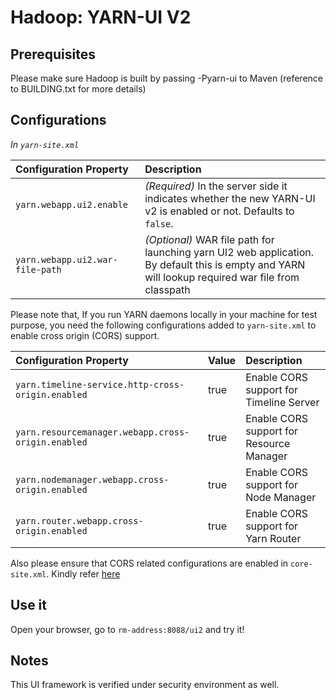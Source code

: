 <!--
   Licensed to the Apache Software Foundation (ASF) under one or more
   contributor license agreements.  See the NOTICE file distributed with
   this work for additional information regarding copyright ownership.
   The ASF licenses this file to You under the Apache License, Version 2.0
   (the "License"); you may not use this file except in compliance with
   the License.  You may obtain a copy of the License at

       http://www.apache.org/licenses/LICENSE-2.0

   Unless required by applicable law or agreed to in writing, software
   distributed under the License is distributed on an "AS IS" BASIS,
   WITHOUT WARRANTIES OR CONDITIONS OF ANY KIND, either express or implied.
   See the License for the specific language governing permissions and
   limitations under the License.
-->

Hadoop: YARN-UI V2
=================

Prerequisites
-------------
Please make sure Hadoop is built by passing -Pyarn-ui to Maven (reference to BUILDING.txt for more details)

Configurations
-------------

*In `yarn-site.xml`*

| Configuration Property          | Description                                                                                                                                       |
|:--------------------------------|:--------------------------------------------------------------------------------------------------------------------------------------------------|
| `yarn.webapp.ui2.enable`        | *(Required)* In the server side it indicates whether the new YARN-UI v2 is enabled or not. Defaults to `false`.                                   |
| `yarn.webapp.ui2.war-file-path` | *(Optional)* WAR file path for launching yarn UI2 web application. By default this is empty and YARN will lookup required war file from classpath |

Please note that, If you run YARN daemons locally in your machine for test purpose,
you need the following configurations added to `yarn-site.xml` to enable cross
origin (CORS) support.

| Configuration Property                             | Value | Description                              |
|:---------------------------------------------------|:------|:-----------------------------------------|
| `yarn.timeline-service.http-cross-origin.enabled`  | true  | Enable CORS support for Timeline Server  |
| `yarn.resourcemanager.webapp.cross-origin.enabled` | true  | Enable CORS support for Resource Manager |
| `yarn.nodemanager.webapp.cross-origin.enabled`     | true  | Enable CORS support for Node Manager     |
| `yarn.router.webapp.cross-origin.enabled`          | true  | Enable CORS support for Yarn Router      |

Also please ensure that CORS related configurations are enabled in `core-site.xml`.
Kindly refer [here](../../hadoop-project-dist/hadoop-common/HttpAuthentication.html)

Use it
-------------
Open your browser, go to `rm-address:8088/ui2` and try it!

Notes
-------------

This UI framework is verified under security environment as well.
